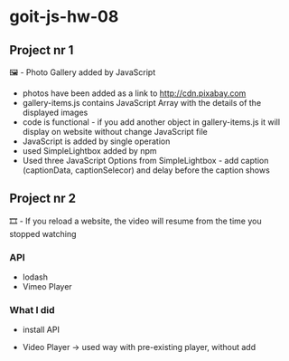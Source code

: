 # goit-js-hw-08

## Project nr 1

:framed_picture: - Photo Gallery added by JavaScript

- photos have been added as a link to http://cdn.pixabay.com
- gallery-items.js contains JavaScript Array with the details of the displayed images
- code is functional - if you add another object in gallery-items.js it will display on website without change JavaScript file
- JavaScript is added by single operation
- used SimpleLightbox added by npm 
- Used three JavaScript Options from SimpleLightbox - add caption (captionData, captionSelecor) and delay before the caption shows


## Project nr 2
:film_strip: - If you reload a website, the video will resume from the time you stopped watching

### API
- lodash
- Vimeo Player

### What I did
- install API

- Video Player -> used way with pre-existing player, without add <script> in html
                  used method .on to add an event listener (timeupdate)
                  saved timeupdate in localStorage, data is JSON.stringify
- lodash ->       timeupdates every one second 








